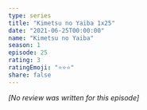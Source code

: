```yaml
---
type: series
title: "Kimetsu no Yaiba 1x25"
date: "2021-06-25T00:00:00"
name: "Kimetsu no Yaiba"
season: 1
episode: 25
rating: 3
ratingEmoji: "⭐️⭐️⭐️"
share: false
---
```


*[No review was written for this episode]*
